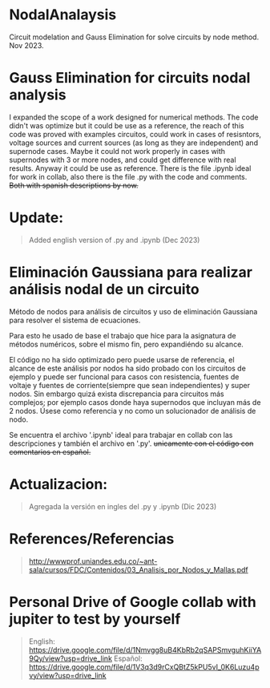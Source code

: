 # NodalAnalaysis
Circuit modelation and Gauss Elimination for solve circuits by node method. Nov 2023.

# Gauss Elimination for circuits nodal analysis 
I expanded the scope of a work designed for numerical methods.
The code didn't was optimize but it could be use as a reference, the reach of this code was proved with examples circuitos, could work in cases of resisntors, voltage sources and current sources (as long as they are independent) and supernode cases. Maybe it could not work properly in cases with supernodes with 3 or more nodes, and could get difference with real results. Anyway it could be use as reference.
There is the file .ipynb ideal for work in collab, also there is the file .py with the code and comments. ~~Both with spanish descriptions by now.~~
# Update: 
  > Added english version of .py and .ipynb (Dec 2023)

# Eliminación Gaussiana para realizar análisis nodal de un circuito
Método de nodos para análisis de circuitos y uso de eliminación Gaussiana para resolver el sistema de ecuaciones.

Para esto he usado de base el trabajo que hice para la asignatura de métodos numéricos, sobre el mismo fin, pero expandiéndo su alcance.

El código no ha sido optimizado pero puede usarse de referencia, el alcance de este análisis por nodos ha sido probado con los circuitos de ejemplo y puede ser funcional para casos con resistencia, fuentes de voltaje y fuentes de corriente(siempre que sean independientes) y super nodos. Sin embargo quizá exista discrepancia para circuitos más complejos; por ejemplo casos donde haya supernodos que incluyan más de 2 nodos. Úsese como referencia y no como un solucionador de análisis de nodo.

Se encuentra el archivo '.ipynb' ideal para trabajar en collab con las descripciones y también el archivo en '.py'. ~~unicamente con el código con comentarios en español.~~
# Actualizacion: 
  > Agregada la versión en ingles del .py y .ipynb (Dic 2023)

# References/Referencias
  > http://wwwprof.uniandes.edu.co/~ant-sala/cursos/FDC/Contenidos/03_Analisis_por_Nodos_y_Mallas.pdf

# Personal Drive of Google collab with jupiter to test by yourself
  >English:
    https://drive.google.com/file/d/1Nmvgg8uB4KbRb2qSAPSmvguhKiiYA9Qy/view?usp=drive_link
  >Español:
    https://drive.google.com/file/d/1V3q3d9rCxQBtZ5kPU5vI_0K6Luzu4pvy/view?usp=drive_link
